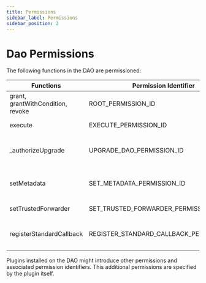 ```yaml
---
title: Permissions
sidebar_label: Permissions
sidebar_position: 2
---
```


# Dao Permissions

The following functions in the DAO are permissioned:

| Functions | Permission Identifier | Description |
| --- | --- | --- |
| grant, grantWithCondition, revoke | ROOT_PERMISSION_ID | Required to manage permissions of the DAO and associated plugins. |
| execute | EXECUTE_PERMISSION_ID | Required to execute arbitrary actions. |
| _authorizeUpgrade | UPGRADE_DAO_PERMISSION_ID | Required to upgrade the DAO (via the https://eips.ethereum.org/EIPS/eip-1822). |
| setMetadata | SET_METADATA_PERMISSION_ID | Required to set the DAO’s metadata and https://eips.ethereum.org/EIPS/eip-4824. |
| setTrustedForwarder | SET_TRUSTED_FORWARDER_PERMISSION_ID | Required to set the DAO’s trusted forwarder for meta transactions. |
| registerStandardCallback | REGISTER_STANDARD_CALLBACK_PERMISSION_ID | Required to register a standard callback for an https://eips.ethereum.org/EIPS/eip-165 interface ID. |

Plugins installed on the DAO might introduce other permissions and associated permission identifiers. This additional permissions are specified by the plugin itself.